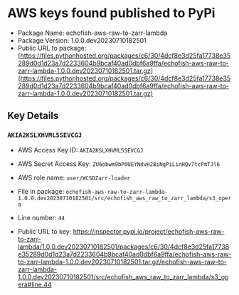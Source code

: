 # AWS keys found published to PyPi

* Package Name: echofish-aws-raw-to-zarr-lambda
* Package Version: 1.0.0.dev20230710182501
* Public URL to package: [https://files.pythonhosted.org/packages/c6/30/4dcf8e3d25fa17738e35289d0d1d23a7d2233604b9bcaf40ad0dbf6a9ffa/echofish-aws-raw-to-zarr-lambda-1.0.0.dev20230710182501.tar.gz](https://files.pythonhosted.org/packages/c6/30/4dcf8e3d25fa17738e35289d0d1d23a7d2233604b9bcaf40ad0dbf6a9ffa/echofish-aws-raw-to-zarr-lambda-1.0.0.dev20230710182501.tar.gz)

## Key Details

### `AKIA2KSLXHVML5SEVCGJ`

* AWS Access Key ID: `AKIA2KSLXHVML5SEVCGJ`
* AWS Secret Access Key: `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` 
* AWS role name: `user/WCSDZarr-loader`
* File in package: `echofish-aws-raw-to-zarr-lambda-1.0.0.dev20230710182501/src/echofish_aws_raw_to_zarr_lambda/s3_opera`
* Line number: `44`

* Public URL to key: https://inspector.pypi.io/project/echofish-aws-raw-to-zarr-lambda/1.0.0.dev20230710182501/packages/c6/30/4dcf8e3d25fa17738e35289d0d1d23a7d2233604b9bcaf40ad0dbf6a9ffa/echofish-aws-raw-to-zarr-lambda-1.0.0.dev20230710182501.tar.gz/echofish-aws-raw-to-zarr-lambda-1.0.0.dev20230710182501/src/echofish_aws_raw_to_zarr_lambda/s3_opera#line.44


